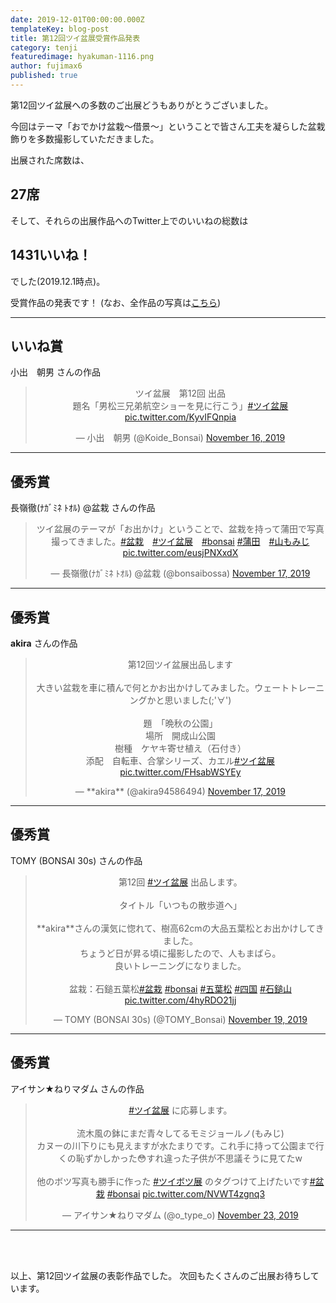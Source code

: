 ```yaml
---
date: 2019-12-01T00:00:00.000Z
templateKey: blog-post
title: 第12回ツイ盆展受賞作品発表
category: tenji
featuredimage: hyakuman-1116.png
author: fujimax6
published: true
---
```

第12回ツイ盆展への多数のご出展どうもありがとうございました。

今回はテーマ「おでかけ盆栽〜借景〜」ということで皆さん工夫を凝らした盆栽飾りを多数撮影していただきました。

出展された席数は、

## 27席

そして、それらの出展作品へのTwitter上でのいいねの総数は

## 1431いいね！

でした(2019.12.1時点)。

受賞作品の発表です！
(なお、全作品の写真は[こちら](/twibonten-12-photo/))

---

## いいね賞

小出　朝男 さんの作品

<center>
<blockquote class="twitter-tweet"><p lang="ja" dir="ltr">ツイ盆展　第12回 出品<br>題名「男松三兄弟航空ショーを見に行こう」<a href="https://twitter.com/hashtag/%E3%83%84%E3%82%A4%E7%9B%86%E5%B1%95?src=hash&amp;ref_src=twsrc%5Etfw">#ツイ盆展</a> <a href="https://t.co/KyvIFQnpia">pic.twitter.com/KyvIFQnpia</a></p>&mdash; 小出　朝男 (@Koide_Bonsai) <a href="https://twitter.com/Koide_Bonsai/status/1195590788974931969?ref_src=twsrc%5Etfw">November 16, 2019</a></blockquote>
</center>

---

## 優秀賞

長嶺徹(ﾅｶﾞﾐﾈ ﾄｵﾙ) @盆栽 さんの作品

<center>
<blockquote class="twitter-tweet"><p lang="ja" dir="ltr">ツイ盆展のテーマが「お出かけ」ということで、盆栽を持って蒲田で写真撮ってきました。<a href="https://twitter.com/hashtag/%E7%9B%86%E6%A0%BD?src=hash&amp;ref_src=twsrc%5Etfw">#盆栽</a>　<a href="https://twitter.com/hashtag/%E3%83%84%E3%82%A4%E7%9B%86%E5%B1%95?src=hash&amp;ref_src=twsrc%5Etfw">#ツイ盆展</a>　<a href="https://twitter.com/hashtag/bonsai?src=hash&amp;ref_src=twsrc%5Etfw">#bonsai</a> <a href="https://twitter.com/hashtag/%E8%92%B2%E7%94%B0?src=hash&amp;ref_src=twsrc%5Etfw">#蒲田</a>　<a href="https://twitter.com/hashtag/%E5%B1%B1%E3%82%82%E3%81%BF%E3%81%98?src=hash&amp;ref_src=twsrc%5Etfw">#山もみじ</a> <a href="https://t.co/eusjPNXxdX">pic.twitter.com/eusjPNXxdX</a></p>&mdash; 長嶺徹(ﾅｶﾞﾐﾈ ﾄｵﾙ) @盆栽 (@bonsaibossa) <a href="https://twitter.com/bonsaibossa/status/1195984888601571329?ref_src=twsrc%5Etfw">November 17, 2019</a></blockquote>
</center>

---

## 優秀賞

**akira** さんの作品

<center>
<blockquote class="twitter-tweet"><p lang="ja" dir="ltr">第12回ツイ盆展出品します<br><br>大きい盆栽を車に積んで何とかお出かけしてみました。ウェートトレーニングかと思いました(;&#39;∀&#39;)<br><br>題　「晩秋の公園」<br>場所　開成山公園<br>樹種　ケヤキ寄せ植え（石付き）<br>添配　自転車、合掌シリーズ、カエル<a href="https://twitter.com/hashtag/%E3%83%84%E3%82%A4%E7%9B%86%E5%B1%95?src=hash&amp;ref_src=twsrc%5Etfw">#ツイ盆展</a> <a href="https://t.co/FHsabWSYEy">pic.twitter.com/FHsabWSYEy</a></p>&mdash; **akira** (@akira94586494) <a href="https://twitter.com/akira94586494/status/1196053809631391744?ref_src=twsrc%5Etfw">November 17, 2019</a></blockquote>
</center>

---

## 優秀賞

TOMY (BONSAI 30s) さんの作品

<center>
<blockquote class="twitter-tweet"><p lang="ja" dir="ltr">第12回 <a href="https://twitter.com/hashtag/%E3%83%84%E3%82%A4%E7%9B%86%E5%B1%95?src=hash&amp;ref_src=twsrc%5Etfw">#ツイ盆展</a> 出品します。<br><br>タイトル「いつもの散歩道へ」<br><br>**akira**さんの漢気に惚れて、樹高62cmの大品五葉松とお出かけしてきました。<br>ちょうど日が昇る頃に撮影したので、人もまばら。<br>良いトレーニングになりました。<br><br>盆栽：石鎚五葉松<a href="https://twitter.com/hashtag/%E7%9B%86%E6%A0%BD?src=hash&amp;ref_src=twsrc%5Etfw">#盆栽</a> <a href="https://twitter.com/hashtag/bonsai?src=hash&amp;ref_src=twsrc%5Etfw">#bonsai</a> <a href="https://twitter.com/hashtag/%E4%BA%94%E8%91%89%E6%9D%BE?src=hash&amp;ref_src=twsrc%5Etfw">#五葉松</a> <a href="https://twitter.com/hashtag/%E5%9B%9B%E5%9B%BD?src=hash&amp;ref_src=twsrc%5Etfw">#四国</a> <a href="https://twitter.com/hashtag/%E7%9F%B3%E9%8E%9A%E5%B1%B1?src=hash&amp;ref_src=twsrc%5Etfw">#石鎚山</a> <a href="https://t.co/4hyRDO21jj">pic.twitter.com/4hyRDO21jj</a></p>&mdash; TOMY (BONSAI 30s) (@TOMY_Bonsai) <a href="https://twitter.com/TOMY_Bonsai/status/1196904805030973440?ref_src=twsrc%5Etfw">November 19, 2019</a></blockquote>
</center>

---


## 優秀賞

アイサン★ねりマダム さんの作品

<center>
<blockquote class="twitter-tweet"><p lang="ja" dir="ltr"><a href="https://twitter.com/hashtag/%E3%83%84%E3%82%A4%E7%9B%86%E5%B1%95?src=hash&amp;ref_src=twsrc%5Etfw">#ツイ盆展</a> に応募します。<br><br>流木風の鉢にまだ青々してるモミジョールノ(もみじ)<br>カヌーの川下りにも見えますが水たまりです。これ手に持って公園まで行くの恥ずかしかった😳すれ違った子供が不思議そうに見てたw<br><br>他のボツ写真も勝手に作った <a href="https://twitter.com/hashtag/%E3%83%84%E3%82%A4%E3%83%9C%E3%83%84%E5%B1%95?src=hash&amp;ref_src=twsrc%5Etfw">#ツイボツ展</a> のタグつけて上げたいです<a href="https://twitter.com/hashtag/%E7%9B%86%E6%A0%BD?src=hash&amp;ref_src=twsrc%5Etfw">#盆栽</a> <a href="https://twitter.com/hashtag/bonsai?src=hash&amp;ref_src=twsrc%5Etfw">#bonsai</a> <a href="https://t.co/NVWT4zgnq3">pic.twitter.com/NVWT4zgnq3</a></p>&mdash; アイサン★ねりマダム (@o_type_o) <a href="https://twitter.com/o_type_o/status/1198190367713058816?ref_src=twsrc%5Etfw">November 23, 2019</a></blockquote>
</center>

---

<div>&nbsp;</div>
<div>&nbsp;</div>

以上、第12回ツイ盆展の表彰作品でした。
次回もたくさんのご出展お待ちしています。

